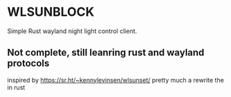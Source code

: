 # WLSUNBLOCK
Simple Rust wayland night light control client.

## Not complete, still leanring rust and wayland protocols


inspired by https://sr.ht/~kennylevinsen/wlsunset/
pretty much a rewrite the in rust  
